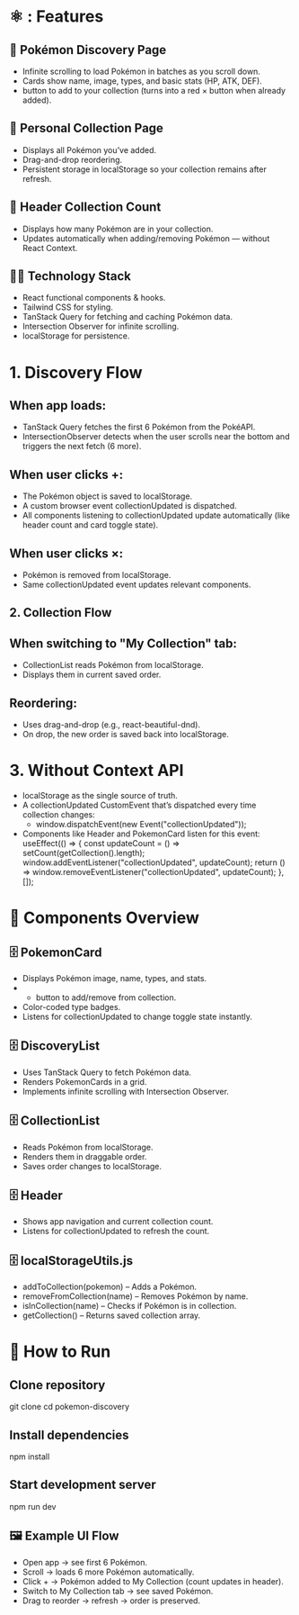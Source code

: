 # :atom_symbol: : Features

## 📃 Pokémon Discovery Page

- Infinite scrolling to load Pokémon in batches as you scroll down.
- Cards show name, image, types, and basic stats (HP, ATK, DEF).
- button to add to your collection (turns into a red × button when already added).

## 📃 Personal Collection Page

- Displays all Pokémon you’ve added.
- Drag-and-drop reordering.
- Persistent storage in localStorage so your collection remains after refresh.

## 📄 Header Collection Count

- Displays how many Pokémon are in your collection.
- Updates automatically when adding/removing Pokémon — without React Context.

## 🧑‍💻 Technology Stack

- React functional components & hooks.
- Tailwind CSS for styling.
- TanStack Query for fetching and caching Pokémon data.
- Intersection Observer for infinite scrolling.
- localStorage for persistence.

# 1. Discovery Flow

## When app loads:

- TanStack Query fetches the first 6 Pokémon from the PokéAPI.
- IntersectionObserver detects when the user scrolls near the bottom and triggers the next fetch (6 more).

## When user clicks +:

- The Pokémon object is saved to localStorage.
- A custom browser event collectionUpdated is dispatched.
- All components listening to collectionUpdated update automatically (like header count and card toggle state).

## When user clicks ×:

- Pokémon is removed from localStorage.
- Same collectionUpdated event updates relevant components.

## 2. Collection Flow

## When switching to "My Collection" tab:

- CollectionList reads Pokémon from localStorage.
- Displays them in current saved order.

## Reordering:

- Uses drag-and-drop (e.g., react-beautiful-dnd).
- On drop, the new order is saved back into localStorage.

# 3. Without Context API

- localStorage as the single source of truth.
- A collectionUpdated CustomEvent that’s dispatched every time collection changes:
  - window.dispatchEvent(new Event("collectionUpdated"));
- Components like Header and PokemonCard listen for this event:
  useEffect(() => {
  const updateCount = () => setCount(getCollection().length);
  window.addEventListener("collectionUpdated", updateCount);
  return () => window.removeEventListener("collectionUpdated", updateCount);
  }, []);

# 📁 Components Overview

## 🗄️ PokemonCard

- Displays Pokémon image, name, types, and stats.
- - button to add/remove from collection.
- Color-coded type badges.
- Listens for collectionUpdated to change toggle state instantly.

## 🗄️ DiscoveryList

- Uses TanStack Query to fetch Pokémon data.
- Renders PokemonCards in a grid.
- Implements infinite scrolling with Intersection Observer.

## 🗄️ CollectionList

- Reads Pokémon from localStorage.
- Renders them in draggable order.
- Saves order changes to localStorage.

## 🗄️ Header

- Shows app navigation and current collection count.
- Listens for collectionUpdated to refresh the count.

## 🗄️ localStorageUtils.js

- addToCollection(pokemon) – Adds a Pokémon.
- removeFromCollection(name) – Removes Pokémon by name.
- isInCollection(name) – Checks if Pokémon is in collection.
- getCollection() – Returns saved collection array.

# 🚀 How to Run

## Clone repository

git clone
cd pokemon-discovery

## Install dependencies

npm install

## Start development server

npm run dev

## 🖼️ Example UI Flow

- Open app → see first 6 Pokémon.
- Scroll → loads 6 more Pokémon automatically.
- Click + → Pokémon added to My Collection (count updates in header).
- Switch to My Collection tab → see saved Pokémon.
- Drag to reorder → refresh → order is preserved.
